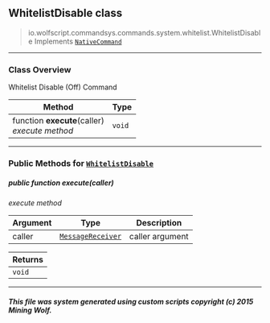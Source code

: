 ## WhitelistDisable __class__

>io.wolfscript.commandsys.commands.system.whitelist.WhitelistDisable
>Implements [`NativeCommand`](../../../NativeCommand.md)

---

### Class Overview

Whitelist Disable (Off) Command

Method | Type   
--- | :--- 
 function __execute__(caller) <br> _execute method_ | `void`



---


### Public Methods for [`WhitelistDisable`](WhitelistDisable.md)

##### <a id='execute'></a>public  function __execute__(caller)

_execute method_

Argument | Type | Description  
--- | --- | --- 
caller | [`MessageReceiver`](../../../../chat/MessageReceiver.md) | caller argument

Returns | 
--- | 
`void` |


---


##### This file was system generated using custom scripts copyright (c) 2015 Mining Wolf.
	


